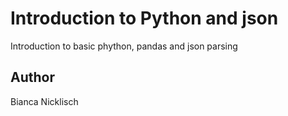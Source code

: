 # Introduction to Python and json
Introduction to basic phython, pandas and json parsing

## Author

Bianca Nicklisch
